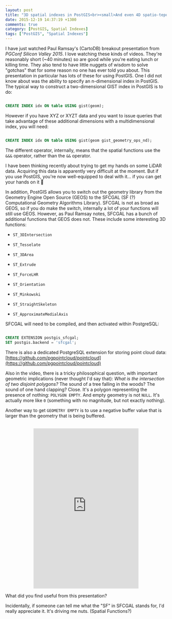 ```yaml
---
layout: post
title: "3D spatial indexes in PostGIS<br><small>And even 4D spatio-teporal indexes!</small>"
date: 2015-12-19 14:37:19 +1300
comments: true
category: [PostGIS, Spatial Indexes]
tags: ["PostGIS", "Spatial Indexes"]
---
```


I have just watched Paul Ramsay's (CartoDB) breakout presentation from *PGConf Silicon Valley 2015*. I love watching these kinds of videos. They're reasonably short (~40 minutes) so are good while you're eating lunch or killing time. They also tend to have little nuggets of wisdom to solve "gotchas" that for some reason no one has ever told you about. This presentation in particular has lots of these for using PostGIS. One I did not know about was the ability to specify an n-dimensional index in PostGIS. The typical way to construct a two-dimensional GIST index in PostGIS is to do:

```sql

CREATE INDEX idx ON table USING gist(geom);
```

However if you have XYZ or XYZT data and you want to issue queries that take advantage of these additional dimensions with a multidimensional index, you will need:

```sql

CREATE INDEX idx ON table USING gist(geom gist_geometry_ops_nd);
```

The different operator, internally, means that the spatial functions use the `&&&` operator, rather than the `&&` operator.

I have been thinking recently about trying to get my hands on some LiDAR data. Acquiring this data is apparently very difficult at the moment. But if you use PostGIS, you're now well-equipped to deal with it... if you can get your hands on it :information_desk_person:

In addition, PostGIS allows you to switch out the geometry library from the Geometry Engine Open Source (GEOS) to the SFCGAL (SF (?) Computational Geometry Algorithms Library). SFCGAL is not as broad as GEOS, so if you do make the switch, internally a lot of your functions will still use GEOS. However, as Paul Ramsay notes, SFCGAL has a bunch of additional functions that GEOS does not. These include some interesting 3D functions:

- `ST_3DIntersection`

- `ST_Tesselate`

- `ST_3DArea`

- `ST_Extrude`

- `ST_ForceLHR`

- `ST_Orientation`

- `ST_Minkowski`

- `ST_StraightSkeleton`

- `ST_ApproximateMedialAxis`


SFCGAL will need to be compiled, and then activated within PostgreSQL:

```sql

CREATE EXTENSION postgis_sfcgal;
SET postgis.backend = 'sfcgal';
```

There is also a dedicated PostgreSQL extension for storing point cloud data: [https://github.com/pgpointcloud/pointcloud](https://github.com/pgpointcloud/pointcloud)

Also in the video, there is a tricky philosophical question, with important geometric implications (never thought I'd say that): *What is the intersection of two disjoint polygons?* The sound of a tree falling in the woods? The sound of one hand clapping? Close. It's a polygon representing the presence of nothing: `POLYGON EMPTY`. And empty geometry is not `NULL`. It's actually more like `0` (something with no magnitude, but not exactly nothing).

Another way to get `GEOMETRY EMPTY` is to use a negative buffer value that is larger than the geometry that is being buffered.

<br>
<center><iframe width="65%" height="500" src="http://www.youtube.com/embed/GSuZP89UdGs" frameborder="0" allowfullscreen></iframe></center>

What did you find useful from this presentation?

Incidentally, if someone can tell me what the "SF" in SFCGAL stands for, I'd really appreciate it. It's driving me nuts. (Spatial Functions?)
